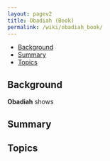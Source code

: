 ```yaml
---
layout: pagev2
title: Obadiah (Book)
permalink: /wiki/obadiah_book/
---
```

- [Background](#background)
- [Summary](#summary)
- [Topics](#topics)

## Background

**Obadiah** shows 

## Summary

## Topics


